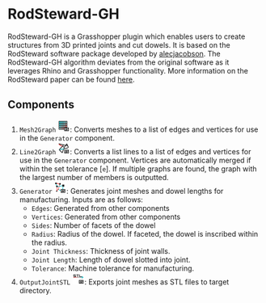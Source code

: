# RodSteward-GH

RodSteward-GH is a Grasshopper plugin which enables users to create structures from 3D printed joints and cut dowels. It is based on the RodSteward software package developed by [alecjacobson](https://github.com/alecjacobson/). The RodSteward-GH algorithm deviates from the original software as it leverages Rhino and Grasshopper functionality. More information on the RodSteward paper can be found [here](http://www.dgp.toronto.edu/projects/rodsteward/).


## Components
1. `Mesh2Graph` ![](https://raw.githubusercontent.com/mishaelnuh/RodSteward-GH/master/icons/mesh.png): Converts meshes to a list of edges and vertices for use in the `Generator` component.
2. `Line2Graph` ![](https://raw.githubusercontent.com/mishaelnuh/RodSteward-GH/master/icons/lines.png): Converts a list lines to a list of edges and vertices for use in the `Generator` component. Vertices are automatically merged if within the set tolerance [`e`]. If multiple graphs are found, the graph with the largest number of members is outputted.
3. `Generator` ![](https://raw.githubusercontent.com/mishaelnuh/RodSteward-GH/master/icons/generator.png): Generates joint meshes and dowel lengths for manufacturing. Inputs are as follows:
    - `Edges`: Generated from other components
    - `Vertices`: Generated from other components
    - `Sides`: Number of facets of the dowel
    - `Radius`: Radius of the dowel. If faceted, the dowel is inscribed within the radius.
    - `Joint Thickness`: Thickness of joint walls.
    - `Joint Length`: Length of dowel slotted into joint.
    - `Tolerance`: Machine tolerance for manufacturing.
4. `OutputJointSTL` ![](https://raw.githubusercontent.com/mishaelnuh/RodSteward-GH/master/icons/stl.png): Exports joint meshes as STL files to target directory.